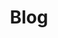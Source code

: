 ---
title: 'Blog'
layout: 'layouts/feed.html'
metaDesc: 'Luke Larsen Blog'
color: 'var(--color-blog)'
pagination:
    data: collections.blog
    size: 6
permalink: 'blog{% if pagination.pageNumber > 0 %}/page/{{ pagination.pageNumber }}{% endif %}/index.html'
paginationPrevText: 'Newer posts'
paginationNextText: 'Older posts'
paginationAnchor: '#post-list'
---